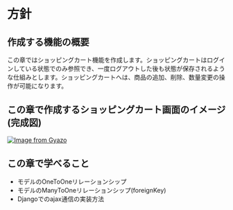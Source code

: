 # 方針

## 作成する機能の概要
この章ではショッピングカート機能を作成します。ショッピングカートはログインしている状態でのみ参照でき、一度ログアウトした後も状態が保存されるような仕組みとします。ショッピングカートへは、商品の追加、削除、数量変更の操作が可能になります。

## この章で作成するショッピングカート画面のイメージ(完成図)
[![Image from Gyazo](https://i.gyazo.com/1192117f7b81f4bed235389abbd41f8a.gif)](https://gyazo.com/1192117f7b81f4bed235389abbd41f8a)


## この章で学べること
* モデルのOneToOneリレーションシップ
* モデルのManyToOneリレーションシップ(foreignKey)
* Djangoでのajax通信の実装方法
